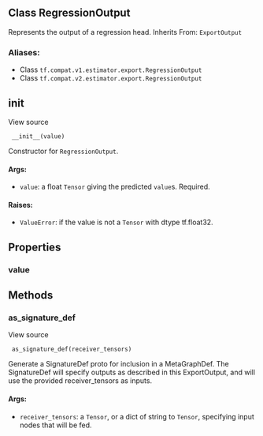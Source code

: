 ## Class RegressionOutput
Represents the output of a regression head.
Inherits From: `ExportOutput`
### Aliases:
- Class `tf.compat.v1.estimator.export.RegressionOutput`
- Class `tf.compat.v2.estimator.export.RegressionOutput`
## __init__
View source

```
 __init__(value)
```
Constructor for `RegressionOutput`.
#### Args:
- `value`: a float `Tensor` giving the predicted `value`s. Required.
#### Raises:
- `ValueError`: if the value is not a `Tensor` with dtype tf.float32.
## Properties
### value
## Methods
### as_signature_def
View source

```
 as_signature_def(receiver_tensors)
```
Generate a SignatureDef proto for inclusion in a MetaGraphDef.
The SignatureDef will specify outputs as described in this ExportOutput, and will use the provided receiver_tensors as inputs.
#### Args:
- `receiver_tensors`: a `Tensor`, or a dict of string to `Tensor`, specifying input nodes that will be fed.
